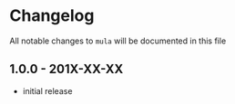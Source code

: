 # Changelog

All notable changes to `mula` will be documented in this file

## 1.0.0 - 201X-XX-XX

- initial release
